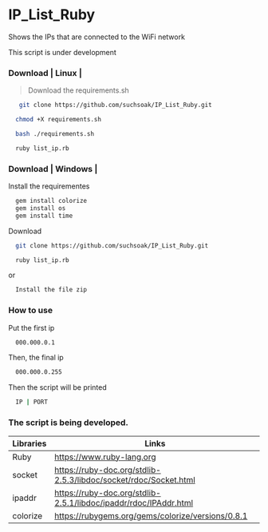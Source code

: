 # IP_List_Ruby

Shows the IPs that are connected to the WiFi network

This script is under development

### Download | Linux |

> Download the requirements.sh

```sh
   git clone https://github.com/suchsoak/IP_List_Ruby.git
```

```sh
  chmod +X requirements.sh
```

```sh
  bash ./requirements.sh
```

```sh
  ruby list_ip.rb
```

### Download | Windows |

Install the requirementes

```sh
  gem install colorize
  gem install os
  gem install time
```
Download

```sh
  git clone https://github.com/suchsoak/IP_List_Ruby.git
```

```sh
  ruby list_ip.rb
```

or 

```sh
  Install the file zip
```

### How to use 

Put the first ip

```sh
  000.000.0.1
```

Then, the final ip

```sh
  000.000.0.255
```
Then the script will be printed

```sh
  IP | PORT
```

### The script is being developed.

| Libraries |  Links |
| ------ | ------ |
| Ruby | https://www.ruby-lang.org
| socket| https://ruby-doc.org/stdlib-2.5.3/libdoc/socket/rdoc/Socket.html
| ipaddr | https://ruby-doc.org/stdlib-2.5.1/libdoc/ipaddr/rdoc/IPAddr.html
| colorize | https://rubygems.org/gems/colorize/versions/0.8.1






